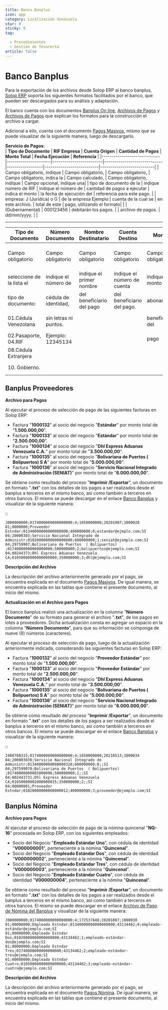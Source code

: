 ```yaml
---
title: Banco Banplus
icon: app
category: Localización Venezuela
star: 9
sticky: 9
tag:

  - Procedimientos
  - Gestión de Tesorería
article: false
---
```


**Banco Banplus**
=================

Para la exportación de los archivos desde Solop ERP al banco banplus, [Solop ERP](https://ayuda.solopapp.com/) soporta los siguientes formatos facilitados por el banco, que pueden ser descargados para su análisis y adaptación.

El banco cuenta con los documentos [Banplus On line](Banplus_On_line.pdf), [Archivos de Pagos](PANTALLAS_SERVICIO_NOMINA_PLUS.ppt) y [Archivos de Pagos](PANTALLAS_SERVICIO_NOMINA_PLUS.ppt.ppt) que explican los formatos para la construcción el archivo a cargar.

Adicional a ello, cuenta con el documento [Pagos Masivos](PagosMasivos.xls), mismo que se puede visualizar de la siguiente manera, luego de descargarlo.

 **Servicio de Pagos**:      
| **Tipo de Documento**       | **RIF Empresa**      | **Cuenta Origen**       | **Cantidad de Pagos**       | **Monto Total**  | **Fecha Ejecución**       | **Referencia**            |
|-----------------------------|----------------------|-------------------------|-----------------------------|------------------|---------------------------|---------------------------|
| Campo obligatorio, indique  | Campo obligatorio,    | Campo obligatorio,       | Campo obligatorio, indica la | Campo calculado,  | Campo obligatorio, indique | Campo opcional, indique una|
| tipo de documento de la     | indique número de RIF | indique el número de     | cantidad de pagos a ejecutar | indica el monto   | la fecha de ejecución del  | referencia para este pago. |
| empresa: J (Jurídica) o G   | de la empresa Ejemplo:| cuenta de la cual se     | en este archivo.             | total de este     | pago, utilizando el formato|                           |
| (Gubernamental)             | 000123456             | debitarán los pagos.     |                             | archivo de pagos. | dd/mm/yyyy.                |                           |

_____
| **Tipo de Documento**   | **Número Documento** | **Nombre Destinatario** | **Cuenta Destino**        | **Monto**      | **Referencia**              | **Correo**                  | **Ejecutar** |
|-------------------------|----------------------|-------------------------|----------------------------|----------------|-----------------------------|-----------------------------|--------------|
| Campo obligatorio       | Campo obligatorio    | Campo obligatorio       | Campo obligatorio          | Campo obligatorio | Campo opcional, indique una | Campo opcional, indique el | Campo obligatorio |
| seleccione de la lista el| indique el número de | indique el primer nombre | indique el número de cuenta| indique el monto a| referencia para este pago.  | correo electrónico del     | seleccione de la |
| tipo de documento:      | cédula de identidad, | del beneficiario del pago| del beneficiario del pago.| abonar al        | La referencia debe ser      | beneficiario                | lista la opción SI |
| 01.Cédula Venezolana    | sin letras ni puntos.|                         |                            | beneficiario del| única para cada registro    |                             | para ejecutar el |
| 02.Pasaporte, 04.RIF    | Ejemplo: 12345134   |                         |                            | pago             |                             |                             | pago y la opción NO|
| 08.Cédula Extranjera    |                      |                         |                            |                 |                             |                             | si desea omitir |
| 10. Gobierno.           |                      |                         |                            |                 |                             |                             | este registro  |

**Banplus Proveedores**
-----------------------

**Archivo para Pagos**

Al ejecutar el proceso de selección de pago de las siguientes facturas en Solop ERP:

- Factura "**1000132**" al socio del negocio "**Estándar**" por monto total de "**1.500.000,00**".
- Factura "**1000133**" al socio del negocio "**Estándar**" por monto total de "**2.500.000,00**".
- Factura "**1000134**" al socio del negocio "**Dhl Express Aduanas Venezuela C.A.**" por monto total de "**3.500.000,00**".
- Factura "**1000135**" al socio del negocio "**Bolivariana de Puertos  ( Bolipuertos)  S A**" por monto total de "**5.000.000,00**".
- Factura "**1000136**" al socio del negocio "**Servicio Nacional Integrado de Administración (SENIAT)**" por monto total de "**6.000.000,00**".

Se obtiene como resultado del proceso "**Imprimir /Exportar**", un documento en formato "**.txt**" con los detalles de los pagos a ser realizados desde el banplus a terceros en el mismo banco, así como también a terceros en otros bancos. El mismo se puede descargar en el enlace [Banco Banplus](Banplus_Banco_Universal_CA_1000028.txt) y visualizar de la siguiente manera:

::

    J000000000;0174000000000000000;4;1850000000;20201007;1000028
    01;0000000;Proveedor Estndar;01340000000000000000;400000000;0;estandar@ejmplo.com;SI
    04;20000303;Servicio Nacional Integrado de Administr;01020000000000000000;600000000;1;seniat@ejemplo.com;SI
    04;29759907;Bolivariana de Puertos  ( Bolipuertos)  ;01740000000000000000;500000000;2;bolipuertos@ejemplo.com;SI
    04;00244373;Dhl Express Aduanas Venezuela CA;01050000000000000000;350000000;3;dhl@ejemplo.com;SI

**Descripción del Archivo**

La descripción del archivo anteriormente generado por el pago, se encuentra explicada en el documento [Pagos Masivos](PagosMasivos.xls). De igual manera, se encuentra explicada en las tablas que contiene el presente documento, al inicio del mismo.

**Actualización en el Archivo para Pagos**

El banco banplus realizó una actualización en la columna "**Número Documento**" de su formato para generar el archivo "**.txt**", de los pagos en lotes a proveedores. Dicha actualización consta en agregar un espacio en la columna "**Número Documento**", para que su información se componga de nueve (9) números (caracteres).

Al ejecutar el proceso de selección de pago, luego de la actualización anteriormente indicada, considerando las siguientes facturas en Solop ERP:

- Factura "**1000132**" al socio del negocio "**Proveedor Estándar**" por monto total de "**1.500.000,00**".
- Factura "**1000133**" al socio del negocio "**Proveedor Estándar**" por monto total de "**2.500.000,00**".
- Factura "**1000134**" al socio del negocio "**Dhl Express Aduanas Venezuela C.A.**" por monto total de "**3.500.000,00**".
- Factura "**1000135**" al socio del negocio "**Bolivariana de Puertos  ( Bolipuertos)  S A**" por monto total de "**5.000.000,00**".
- Factura "**1000136**" al socio del negocio "**Servicio Nacional Integrado de Administración (SENIAT)**" por monto total de "**6.000.000,00**".

Se obtiene como resultado del proceso "**Imprimir /Exportar**", un documento en formato "**.txt**" con los detalles de los pagos a ser realizados desde el banplus a terceros en el mismo banco, así como también a terceros en otros bancos. El mismo se puede descargar en el enlace [Banco Banplus](Banplus_Banco_Universal_CA_1000035.txt) y visualizar de la siguiente manera:

::

    J400788315;0174000000000000000;4;1850000000;20210513;1000034
    04;200003030;Servicio Nacional Integrado de Administr;01340000000000000320;600000000;0;;SI
    04;297599070;Bolivariana de Puertos  ( Bolipuertos)  ;01740000000085000096;500000000;1;;SI
    04;002443731;Dhl Express Aduanas Venezuela CA;01050000002000000015;350000000;2;;SI
    04;00000001;Proveedor Estndar;01020000000000000012;400000000;3;proveedor@ejemplo.com;SI

**Banplus Nómina**
------------------

**Archivo para Pagos**

Al ejecutar el proceso de selección de pago de la nómina quincenal "**NQ-16**" procesada en Solop ERP, con los siguientes empleados:

- Socio del Negocio "**Empleado Estándar Uno**", con cédula de identidad "**V000000001**", perteneciente a la nómina "**Quincenal**".
- Socio del Negocio "**Empleado Estándar Dos**", con cédula de identidad "**V000000002**", perteneciente a la nómina "**Quincenal**".
- Socio del Negocio "**Empleado Estándar Tres**", con cédula de identidad "**V000000003**", perteneciente a la nómina "**Quincenal**".
- Socio del Negocio "**Empleado Estándar Cuatro**", con cédula de identidad "**V000000004**", perteneciente a la nómina "**Quincenal**".

Se obtiene como resultado del proceso "**Imprimir /Exportar**", un documento en formato "**.txt**" con los detalles de los pagos a ser realizados desde el banplus a terceros en el mismo banco, así como también a terceros en otros bancos. El mismo se puede descargar en el enlace [Archivo de Pago de Nómina del Banplus](Banplus_Banco_Universal_CA_1000030.txt) y visualizar de la siguiente manera:


    J000000000;0174000000000000000;4;172537848;20201007;1000030
    01;00000000;Empleado Estndar;01340000000000000000;43134462;0;empleado-estándar@ejemplo.com;SI
    01;00000000;Empleado Estndar Dos;01020000000000000000;43134462;1;empleado-estándar-dos@ejemplo.com;SI
    01;00000000;Empleado Estndar Tres;01740000000000000000;43134462;2;empleado-estándar-tres@ejemplo.com;SI
    01;00000000;Empleado Estndar Cuatro;01050000000000000000;43134462;3;empleado-estándar-cuatro@ejemplo.com;SI

**Descripción del Archivo**

La descripción del archivo anteriormente generado por el pago, se encuentra explicada en el documento [Pagos Nómina](Banplus_PagoNomina_TXT.xls). De igual manera, se encuentra explicada en las tablas que contiene el presente documento, al inicio del mismo.
